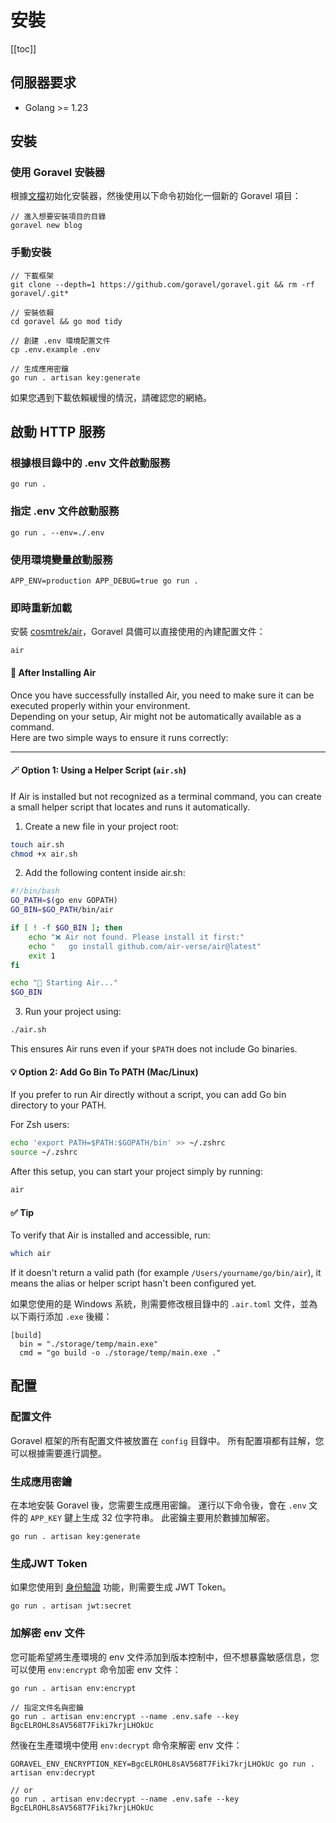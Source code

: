 # 安裝

[[toc]]

## 伺服器要求

- Golang >= 1.23

## 安裝

### 使用 Goravel 安裝器

根據[文檔](https://github.com/goravel/installer)初始化安裝器，然後使用以下命令初始化一個新的 Goravel 項目：

```shell
// 進入想要安裝項目的目錄
goravel new blog
```

### 手動安裝

```shell
// 下載框架
git clone --depth=1 https://github.com/goravel/goravel.git && rm -rf goravel/.git*

// 安裝依賴
cd goravel && go mod tidy

// 創建 .env 環境配置文件
cp .env.example .env

// 生成應用密鑰
go run . artisan key:generate
```

如果您遇到下載依賴緩慢的情況，請確認您的網絡。

## 啟動 HTTP 服務

### 根據根目錄中的 .env 文件啟動服務

```shell
go run .
```

### 指定 .env 文件啟動服務

```shell
go run . --env=./.env
```

### 使用環境變量啟動服務

```shell
APP_ENV=production APP_DEBUG=true go run .
```

### 即時重新加載

安裝 [cosmtrek/air](https://github.com/cosmtrek/air)，Goravel 具備可以直接使用的內建配置文件：

```
air
```

#### 🧰 After Installing Air

Once you have successfully installed Air, you need to make sure it can be executed properly within your environment.  
Depending on your setup, Air might not be automatically available as a command.  
Here are two simple ways to ensure it runs correctly:

---

#### 🪄 Option 1: Using a Helper Script (`air.sh`)

If Air is installed but not recognized as a terminal command, you can create a small helper script that locates and runs it automatically.

1. Create a new file in your project root:

```bash
touch air.sh
chmod +x air.sh
```

2. Add the following content inside air.sh:

```bash
#!/bin/bash
GO_PATH=$(go env GOPATH)
GO_BIN=$GO_PATH/bin/air

if [ ! -f $GO_BIN ]; then
    echo "❌ Air not found. Please install it first:"
    echo "   go install github.com/air-verse/air@latest"
    exit 1
fi

echo "🚀 Starting Air..."
$GO_BIN
```

3. Run your project using:

```bash
./air.sh
```

This ensures Air runs even if your `$PATH` does not include Go binaries.

#### 💡 Option 2: Add Go Bin To PATH (Mac/Linux)

If you prefer to run Air directly without a script, you can add Go bin directory to your PATH.

For Zsh users:

```bash
echo 'export PATH=$PATH:$GOPATH/bin' >> ~/.zshrc
source ~/.zshrc
```

After this setup, you can start your project simply by running:

```bash
air
```

#### ✅ Tip

To verify that Air is installed and accessible, run:

```bash
which air
```

If it doesn't return a valid path (for example `/Users/yourname/go/bin/air`), it means the alias or helper script hasn't been configured yet.

如果您使用的是 Windows 系統，則需要修改根目錄中的 `.air.toml` 文件，並為以下兩行添加 `.exe` 後綴：

```shell
[build]
  bin = "./storage/temp/main.exe"
  cmd = "go build -o ./storage/temp/main.exe ."
```

## 配置

### 配置文件

Goravel 框架的所有配置文件被放置在 `config` 目錄中。 所有配置項都有註解，您可以根據需要進行調整。

### 生成應用密鑰

在本地安裝 Goravel 後，您需要生成應用密鑰。 運行以下命令後，會在 `.env` 文件的 `APP_KEY` 鍵上生成 32 位字符串。 此密鑰主要用於數據加解密。

```shell
go run . artisan key:generate
```

### 生成JWT Token

如果您使用到 [身份驗證](../security/authentication.md) 功能，則需要生成 JWT Token。

```shell
go run . artisan jwt:secret
```

### 加解密 env 文件

您可能希望將生產環境的 env 文件添加到版本控制中，但不想暴露敏感信息，您可以使用 `env:encrypt` 命令加密 env 文件：

```shell
go run . artisan env:encrypt

// 指定文件名與密鑰
go run . artisan env:encrypt --name .env.safe --key BgcELROHL8sAV568T7Fiki7krjLHOkUc
```

然後在生產環境中使用 `env:decrypt` 命令來解密 env 文件：

```shell
GORAVEL_ENV_ENCRYPTION_KEY=BgcELROHL8sAV568T7Fiki7krjLHOkUc go run . artisan env:decrypt

// or
go run . artisan env:decrypt --name .env.safe --key BgcELROHL8sAV568T7Fiki7krjLHOkUc
```
